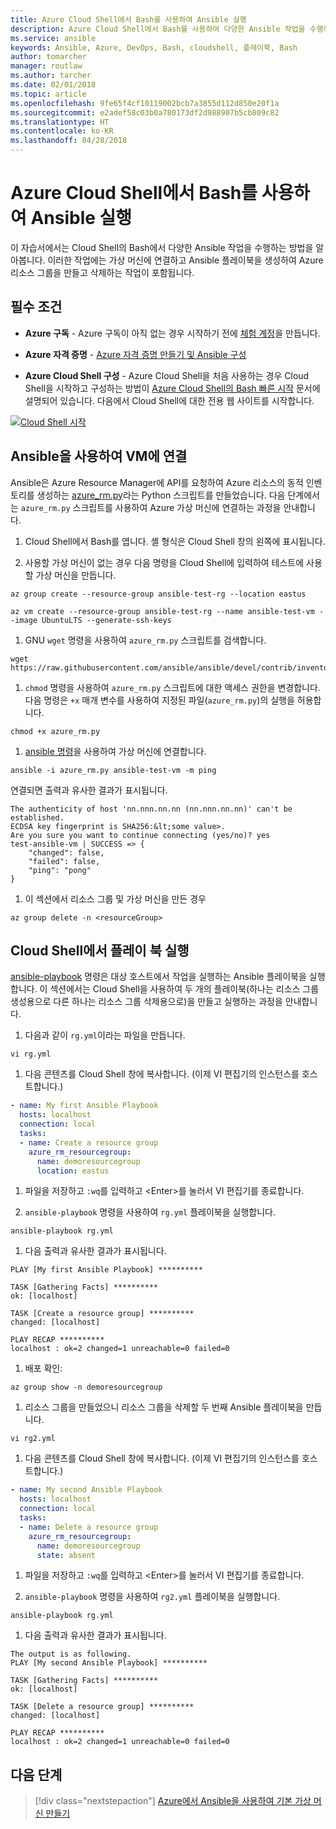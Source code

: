 ```yaml
---
title: Azure Cloud Shell에서 Bash를 사용하여 Ansible 실행
description: Azure Cloud Shell에서 Bash를 사용하여 다양한 Ansible 작업을 수행하는 방법 알아보기
ms.service: ansible
keywords: Ansible, Azure, DevOps, Bash, cloudshell, 플레이북, Bash
author: tomarcher
manager: routlaw
ms.author: tarcher
ms.date: 02/01/2018
ms.topic: article
ms.openlocfilehash: 9fe65f4cf10119002bcb7a3855d112d850e20f1a
ms.sourcegitcommit: e2adef58c03b0a780173df2d988907b5cb809c82
ms.translationtype: HT
ms.contentlocale: ko-KR
ms.lasthandoff: 04/28/2018
---
```

# <a name="run-ansible-with-bash-in-azure-cloud-shell"></a>Azure Cloud Shell에서 Bash를 사용하여 Ansible 실행

이 자습서에서는 Cloud Shell의 Bash에서 다양한 Ansible 작업을 수행하는 방법을 알아봅니다. 이러한 작업에는 가상 머신에 연결하고 Ansible 플레이북을 생성하여 Azure 리소스 그룹을 만들고 삭제하는 작업이 포함됩니다.

## <a name="prerequisites"></a>필수 조건

- **Azure 구독** - Azure 구독이 아직 없는 경우 시작하기 전에 [체험 계정](https://azure.microsoft.com/free/?ref=microsoft.com&utm_source=microsoft.com&utm_medium=docs&utm_campaign=visualstudio)을 만듭니다.

- **Azure 자격 증명** - [Azure 자격 증명 만들기 및 Ansible 구성](/azure/virtual-machines/linux/ansible-install-configure#create-azure-credentials)

- **Azure Cloud Shell 구성** - Azure Cloud Shell을 처음 사용하는 경우 Cloud Shell을 시작하고 구성하는 방법이 [Azure Cloud Shell의 Bash 빠른 시작](https://docs.microsoft.com/azure/cloud-shell/quickstart) 문서에 설명되어 있습니다. 다음에서 Cloud Shell에 대한 전용 웹 사이트를 시작합니다.

[![Cloud Shell 시작](https://shell.azure.com/images/launchcloudshell.png "Cloud Shell 시작")](https://shell.azure.com)

## <a name="use-ansible-to-connect-to-a-vm"></a>Ansible을 사용하여 VM에 연결
Ansible은 Azure Resource Manager에 API를 요청하여 Azure 리소스의 동적 인벤토리를 생성하는 [azure_rm.py](https://github.com/ansible/ansible/blob/devel/contrib/inventory/azure_rm.py)라는 Python 스크립트를 만들었습니다. 다음 단계에서는 `azure_rm.py` 스크립트를 사용하여 Azure 가상 머신에 연결하는 과정을 안내합니다.

1. Cloud Shell에서 Bash를 엽니다. 셸 형식은 Cloud Shell 창의 왼쪽에 표시됩니다.

1. 사용할 가상 머신이 없는 경우 다음 명령을 Cloud Shell에 입력하여 테스트에 사용할 가상 머신을 만듭니다.

  ```azurecli-interactive
  az group create --resource-group ansible-test-rg --location eastus
  ```

  ```azurecli-interactive
  az vm create --resource-group ansible-test-rg --name ansible-test-vm --image UbuntuLTS --generate-ssh-keys
  ```

1. GNU `wget` 명령을 사용하여 `azure_rm.py` 스크립트를 검색합니다.

  ```azurecli-interactive
  wget https://raw.githubusercontent.com/ansible/ansible/devel/contrib/inventory/azure_rm.py
  ```

1. `chmod` 명령을 사용하여 `azure_rm.py` 스크립트에 대한 액세스 권한을 변경합니다. 다음 명령은 `+x` 매개 변수를 사용하여 지정된 파일(`azure_rm.py`)의 실행을 허용합니다.

  ```azurecli-interactive
  chmod +x azure_rm.py
  ```

1. [ansible 명령](https://docs.ansible.com/ansible/2.4/ansible.html)을 사용하여 가상 머신에 연결합니다. 

  ```azurecli-interactive
  ansible -i azure_rm.py ansible-test-vm -m ping
  ```

  연결되면 출력과 유사한 결과가 표시됩니다.

  ```Output
  The authenticity of host 'nn.nnn.nn.nn (nn.nnn.nn.nn)' can't be established.
  ECDSA key fingerprint is SHA256:&lt;some value>.
  Are you sure you want to continue connecting (yes/no)? yes
  test-ansible-vm | SUCCESS => {
      "changed": false,
      "failed": false,
      "ping": "pong"
  }
  ```

1. 이 섹션에서 리소스 그룹 및 가상 머신을 만든 경우

  ```azurecli-interactive
  az group delete -n <resourceGroup>
  ```

## <a name="run-a-playbook-in-cloud-shell"></a>Cloud Shell에서 플레이 북 실행
[ansible-playbook](https://docs.ansible.com/ansible/2.4/ansible-playbook.html) 명령은 대상 호스트에서 작업을 실행하는 Ansible 플레이북을 실행합니다. 이 섹션에서는 Cloud Shell을 사용하여 두 개의 플레이북(하나는 리소스 그룹 생성용으로 다른 하나는 리소스 그룹 삭제용으로)을 만들고 실행하는 과정을 안내합니다. 

1. 다음과 같이 `rg.yml`이라는 파일을 만듭니다.

  ```azurecli-interactive
  vi rg.yml
  ```

1. 다음 콘텐츠를 Cloud Shell 창에 복사합니다. (이제 VI 편집기의 인스턴스를 호스트합니다.)

  ```yml
  - name: My first Ansible Playbook
    hosts: localhost
    connection: local
    tasks:
    - name: Create a resource group
      azure_rm_resourcegroup:
        name: demoresourcegroup
        location: eastus
  ```

1. 파일을 저장하고 `:wq`를 입력하고 &lt;Enter>를 눌러서 VI 편집기를 종료합니다.

1. `ansible-playbook` 명령을 사용하여 `rg.yml` 플레이북을 실행합니다.

  ```azurecli-interactive
  ansible-playbook rg.yml
  ```

1. 다음 출력과 유사한 결과가 표시됩니다.

  ```Output
  PLAY [My first Ansible Playbook] **********

  TASK [Gathering Facts] **********
  ok: [localhost]

  TASK [Create a resource group] **********
  changed: [localhost]

  PLAY RECAP **********
  localhost : ok=2 changed=1 unreachable=0 failed=0
  ```

1. 배포 확인:

  ```azurecli-interactive
  az group show -n demoresourcegroup
  ```

1. 리소스 그룹을 만들었으니 리소스 그룹을 삭제할 두 번째 Ansible 플레이북을 만듭니다.

  ```azurecli-interactive
  vi rg2.yml
  ```

1. 다음 콘텐츠를 Cloud Shell 창에 복사합니다. (이제 VI 편집기의 인스턴스를 호스트합니다.)

  ```yml
  - name: My second Ansible Playbook
    hosts: localhost
    connection: local
    tasks:
    - name: Delete a resource group
      azure_rm_resourcegroup:
        name: demoresourcegroup
        state: absent
  ```

1. 파일을 저장하고 `:wq`를 입력하고 &lt;Enter>를 눌러서 VI 편집기를 종료합니다.

1. `ansible-playbook` 명령을 사용하여 `rg2.yml` 플레이북을 실행합니다.

  ```azurecli-interactive
  ansible-playbook rg.yml
  ```

1. 다음 출력과 유사한 결과가 표시됩니다.

  ```Output
  The output is as following. 
  PLAY [My second Ansible Playbook] **********

  TASK [Gathering Facts] **********
  ok: [localhost]

  TASK [Delete a resource group] **********
  changed: [localhost]

  PLAY RECAP **********
  localhost : ok=2 changed=1 unreachable=0 failed=0
  ```

## <a name="next-steps"></a>다음 단계

> [!div class="nextstepaction"] 
> [Azure에서 Ansible을 사용하여 기본 가상 머신 만들기](/azure/virtual-machines/linux/ansible-create-vm)
